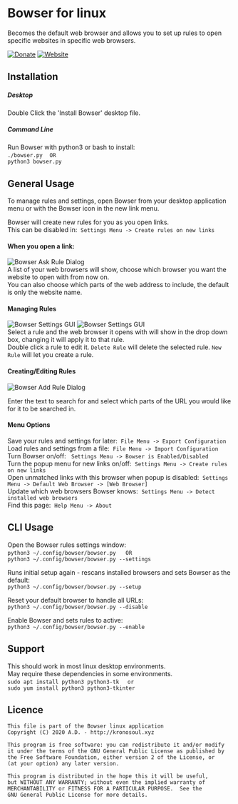 # Bowser for linux

Becomes the default web browser and allows you to set up rules to open specific websites in specific web browsers.

[![Donate](https://img.shields.io/badge/Donate-PayPal-green.svg)](https://paypal.me/deltadevelopments)
[![Website](https://img.shields.io/badge/Bowser-Homepage-blue)](https://github.com/blipk/Bowser)


## Installation

##### Desktop
Double Click the 'Install Bowser' desktop file.

##### Command Line
Run Bowser with python3 or bash to install:<br/>
 ```./bowser.py``` &nbsp;&nbsp; ```OR```<br/>
 ```python3 bowser.py```  

## General Usage

To manage rules and settings, open Bowser from your desktop application menu or with the Bowser icon in the new link menu.<br/>

Bowser will create new rules for you as you open links.<br/>
This can be disabled in:&nbsp; ```Settings Menu -> Create rules on new links```<br/>

#### When you open a link:

![Bowser Ask Rule Dialog](doc/BowserAskRuleGUI.png?raw=true "Screenshot of Bowser Add Rule Dialog")
<br/>
A list of your web browsers will show, choose which browser you want the website to open with from now on.<br>
You can also choose which parts of the web address to include, the default is only the website name.<br/>

#### Managing Rules

![Bowser Settings GUI](doc/BowserGUI.png?raw=true "Screenshot of Bowser Settings GUI")
![Bowser Settings GUI](doc/BowserGUI2.png?raw=true "Screenshot of Bowser Settings GUI")
<br/>
 Select a rule and the web browser it opens with will show in the drop down box, changing it will apply it to that rule.<br/>
 Double click a rule to edit it. ```Delete Rule``` will delete the selected rule. ```New Rule``` will let you create a rule.<br/>


#### Creating/Editing Rules

![Bowser Add Rule Dialog](doc/BowserAddRuleGUI.png?raw=true "Screenshot of Bowser Add Rule Dialog")
<br/>

Enter the text to search for and select which parts of the URL you would like for it to be searched in.

#### Menu Options
Save your rules and settings for later:&nbsp; ```File Menu -> Export Configuration```<br/>
Load rules and settings from a file:&nbsp; ```File Menu -> Import Configuration```<br/>
Turn Bowser on/off: &nbsp; ```Settings Menu -> Bowser is Enabled/Disabled```<br/>
Turn the popup menu for new links on/off:&nbsp; ```Settings Menu -> Create rules on new links```<br/>
Open unmatched links with this browser when popup is disabled:&nbsp; ```Settings Menu -> Default Web Browser -> [Web Browser]```<br/>
Update which web browsers Bowser knows:&nbsp; ```Settings Menu -> Detect installed web browsers```<br/>
Find this page:&nbsp; ```Help Menu -> About```<br/>

## CLI Usage
Open the Bowser rules settings window:<br/>
 ```python3 ~/.config/bowser/bowser.py``` &emsp; ```OR```<br/>
 ```python3 ~/.config/bowser/bowser.py --settings```

Runs initial setup again - rescans installed browsers and sets Bowser as the default:<br/>
 ```python3 ~/.config/bowser/bowser.py --setup```

Reset your default browser to handle all URLs:<br/>
 ```python3 ~/.config/bowser/bowser.py --disable```

Enable Bowser and sets rules to active:<br/>
 ```python3 ~/.config/bowser/bowser.py --enable```

## Support

This should work in most linux desktop environments.<br/>
May require these dependencies in some environments.<br/>
```sudo apt install python3 python3-tk ``` &nbsp; ```or``` <br/>
```sudo yum install python3 python3-tkinter```

##   Licence

```
This file is part of the Bowser linux application
Copyright (C) 2020 A.D. - http://kronosoul.xyz
```

```
This program is free software: you can redistribute it and/or modify
it under the terms of the GNU General Public License as published by
the Free Software Foundation, either version 2 of the License, or
(at your option) any later version.

This program is distributed in the hope this it will be useful,
but WITHOUT ANY WARRANTY; without even the implied warranty of
MERCHANTABILITY or FITNESS FOR A PARTICULAR PURPOSE.  See the
GNU General Public License for more details.
```

